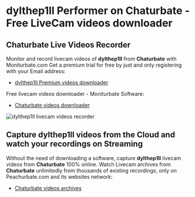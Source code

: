 # dylthep1ll Performer on Chaturbate - Free LiveCam videos downloader

## Chaturbate Live Videos Recorder

Monitor and record livecam videos of **dylthep1ll** from **Chaturbate** with Moniturbate.com
Get a premium trial for free by just and only registering with your Email address:
* [dylthep1ll Premium videos downloader](https://moniturbate.com/request-demo-licence-key.html)

Free livecam videos downloader - Moniturbate Software:
* [Chaturbate videos downloader](https://moniturbate.com/moniturbate-download-software.html)

![dylthep1ll livecam videos recorder](https://peachurnet.com/templates/moniturbate-software.png)


## Capture dylthep1ll videos from the Cloud and watch your recordings on Streaming

Without the need of downloading a software, capture **dylthep1ll** livecam videos from **Chaturbate** 100% online.
Watch Livecam archives from **Chaturbate** unlimitedly from thousands of existing recordings, only on Peachurbate.com and its websites network:
* [Chaturbate videos archives](https://peachurnet.com/)